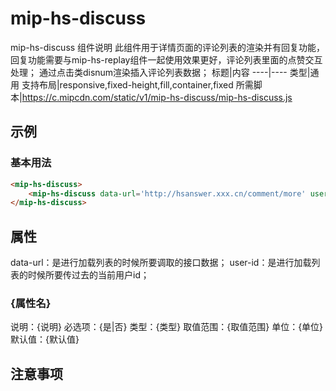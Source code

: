 # mip-hs-discuss

mip-hs-discuss 组件说明
此组件用于详情页面的评论列表的渲染并有回复功能，回复功能需要与mip-hs-replay组件一起使用效果更好，评论列表里面的点赞交互处理；
通过点击类disnum渲染插入评论列表数据；
标题|内容
----|----
类型|通用
支持布局|responsive,fixed-height,fill,container,fixed
所需脚本|https://c.mipcdn.com/static/v1/mip-hs-discuss/mip-hs-discuss.js

## 示例

### 基本用法
```html
<mip-hs-discuss>
    <mip-hs-discuss data-url='http://hsanswer.xxx.cn/comment/more' user-id='1024'><i class="disnum">收起评论</i><i class="slidup">收起评论</i></mip-hs-discuss>
</mip-hs-discuss>
```

## 属性
data-url：是进行加载列表的时候所要调取的接口数据；
user-id：是进行加载列表的时候所要传过去的当前用户id；
### {属性名}

说明：{说明}
必选项：{是|否}
类型：{类型}
取值范围：{取值范围}
单位：{单位}
默认值：{默认值}

## 注意事项

